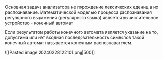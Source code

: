 Основная задача анализатора не порождение лексических едениц а их распознавание.
Математической моделью процесса распознавания регулярного выражения (регулярного языка) является вычислительное устройство - конечный автомат 

Если результатом работы конечного автомата является указание на то, допустима или нет входная последовательность символов такой конечный автомат называется конечным распознавателем.

![[Pasted image 20240228122101.png|500]]
